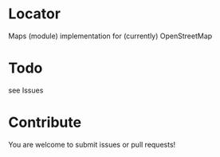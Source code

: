 Locator
=======

Maps (module) implementation for (currently) OpenStreetMap

Todo
=======

see Issues

Contribute
=======

You are welcome to submit issues or pull requests!
